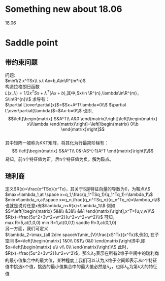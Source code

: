 # Something new about 18.06
[18.06](https://www.bilibili.com/video/BV1fi4y1x7AH)
# Saddle point
## 带约束问题
问题:  
$min1/2 x^TSx\\
s.t   Ax=b,A\in\R^{m*n}$  
构造拉格朗日函数  
$L(x,\lambda)=1/2 x^TSx+\lambda^T(Ax+b)$,其中,$x\in \R^{n},\lambda\in\R^{m}，S\in\R^{n}\\$
求导有：  
$\partial L\over\partial{x}$=$Sx+A^T\lambda=0\\$
$\partial L\over\partial{\lambda}$=$Ax-b=0\\$
也即,  
$$\left[\begin{matrix}
    S&A^T\\
    A&0
\end{matrix}\right]\left[\begin{matrix}
    x\\\lambda
\end{matrix}\right]=\left[\begin{matrix}
    0\\b
\end{matrix}\right]$$  
其中矩阵一被称为KKT矩阵，将其化为行最简阶梯有：  
$$
\left[\begin{matrix}
    S&A^T\\
    0&-AS^{-1}A^T
\end{matrix}\right]\\$$
易知，前n个特征值为正，后n个特征值为负。解为鞍点。
## 瑞利商
定义$R(x)=\frac{x^TSx}{x^Tx}，其关于S是特征向量的导数为0，为鞍点\\$
$max=\lambda_1,at \space x=q_1,\frac{q_1^TSq_1}{q_1^Tq_1}=\lambda_1\\$
$min=\lambda_n,at\space x=q_n,\frac{q_n^TSq_n}{q_n^Tq_n}=\lambda_n\\$
也就是说对任意x有$\lambda_n<R(x)<\lambda_1\\$
例如$S=\left[\begin{matrix}
    5&&\\
    &3&\\
    &&1
\end{matrix}\right],x^T=[u,v,w]\\$
$R(x)=\frac{5u^2+3v^2+w^2}{u^2+v^2+w^2}\\$
可知，  
max R=5,at(1,0,0)
min R=1,at(0,0,1)
saddle R=3,at(0,1,0)  
另一方面，我们可定义  
$\lambda_2=\max_{all 2dim spaceV}\min_{V}\frac{xS^Tx}{x^Tx}$,例如,  在子空间
$v=\left[\begin{matrix}
    1&0\\
    0&1\\
    0&0
\end{matrix}\right]$中,即$x=\left[\begin{matrix}
    u\\
    v\\
    0\\
\end{matrix}\right]\\$
此时，$R(x)=\frac{5u^2+3v^2}{u^2+v^2}$，那么$\lambda_2$表示在所有2维子空间中的瑞利商的最小值集合中的最大值，某种程度上我们可以认为,k维子空间即表示从r个特征值中挑选k个值，挑选的最小值集合中的最大值必然是$\lambda_k$，也即$\lambda_k$为第k大的特征值







